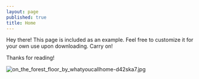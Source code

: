 ```yaml
---
layout: page
published: true
title: Home
---
```


<p class="message">
  Hey there! This page is included as an example. Feel free to customize it for your own use upon downloading. Carry on!
</p>

Thanks for reading!

![on_the_forest_floor_by_whatyoucallhome-d42ska7.jpg]({{site.baseurl}}media/on_the_forest_floor_by_whatyoucallhome-d42ska7.jpg)
